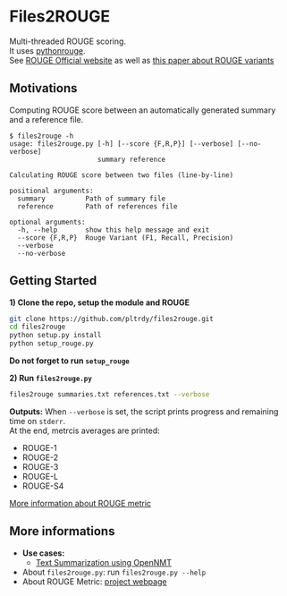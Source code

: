 # Files2ROUGE
Multi-threaded ROUGE scoring.   
It uses [pythonrouge](https://github.com/pltrdy/pythonrouge).   
See [ROUGE Official website]() as well as [this paper about ROUGE variants](http://83.212.103.151/~mkalochristianakis/techNotes/ipromo/rougen5.pdf)

## Motivations
Computing ROUGE score between an automatically generated summary and a reference file.

```shell
$ files2rouge -h
usage: files2rouge.py [-h] [--score {F,R,P}] [--verbose] [--no-verbose]
                      summary reference

Calculating ROUGE score between two files (line-by-line)

positional arguments:
  summary          Path of summary file
  reference        Path of references file

optional arguments:
  -h, --help       show this help message and exit
  --score {F,R,P}  Rouge Variant (F1, Recall, Precision)
  --verbose
  --no-verbose
```

## Getting Started
**1) Clone the repo, setup the module and ROUGE**
```bash
git clone https://github.com/pltrdy/files2rouge.git     
cd files2rouge
python setup.py install
python setup_rouge.py
```
**Do not forget to run `setup_rouge`**    

**2) Run `files2rouge.py`** 
```bash
files2rouge summaries.txt references.txt --verbose 
```

**Outputs:**
When `--verbose` is set, the script prints progress and remaining time on `stderr`.   
At the end, metrcis averages are printed:
- ROUGE-1
- ROUGE-2
- ROUGE-3
- ROUGE-L
- ROUGE-S4

[More information about ROUGE metric](http://83.212.103.151/~mkalochristianakis/techNotes/ipromo/rougen5.pdf)

## More informations
* **Use cases:**
  * [Text Summarization using OpenNMT](./experiments/openNMT.0.md)
* About `files2rouge.py`: run `files2rouge.py --help`
* About ROUGE Metric: [project webpage](http://www.berouge.com/Pages/default.aspx)

